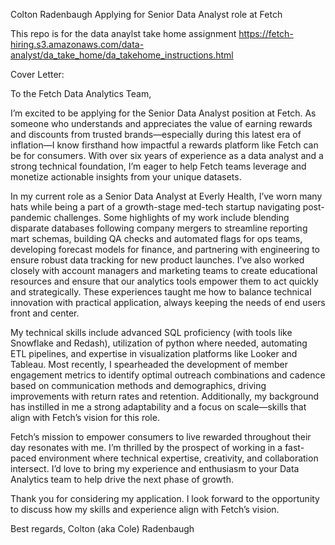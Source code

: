 Colton Radenbaugh
Applying for Senior Data Analyst role at Fetch

This repo is for the data anaylst take home assignment
https://fetch-hiring.s3.amazonaws.com/data-analyst/da_take_home/da_takehome_instructions.html


Cover Letter:

To the Fetch Data Analytics Team,

I’m excited to be applying for the Senior Data Analyst position at Fetch. As someone who understands and appreciates the value of earning rewards and discounts from trusted brands—especially during this latest era of inflation—I know firsthand how impactful a rewards platform like Fetch can be for consumers. With over six years of experience as a data analyst and a strong technical foundation, I’m eager to help Fetch teams leverage and monetize actionable insights from your unique datasets.

In my current role as a Senior Data Analyst at Everly Health, I’ve worn many hats while being a part of a growth-stage med-tech startup navigating post-pandemic challenges.  Some highlights of my work include blending disparate databases following company mergers to streamline reporting mart schemas, building QA checks and automated flags for ops teams, developing forecast models for finance, and partnering with engineering to ensure robust data tracking for new product launches. I’ve also worked closely with account managers and marketing teams to create educational resources and ensure that our analytics tools empower them to act quickly and strategically. These experiences taught me how to balance technical innovation with practical application, always keeping the needs of end users front and center.

My technical skills include advanced SQL proficiency (with tools like Snowflake and Redash), utilization of python where needed, automating ETL pipelines, and expertise in visualization platforms like Looker and Tableau. Most recently, I spearheaded the development of member engagement metrics to identify optimal outreach combinations and cadence based on communication methods and demographics, driving improvements with return rates and retention. Additionally, my background has instilled in me a strong adaptability and a focus on scale—skills that align with Fetch’s vision for this role.

Fetch’s mission to empower consumers to live rewarded throughout their day resonates with me. I’m thrilled by the prospect of working in a fast-paced environment where technical expertise, creativity, and collaboration intersect. I’d love to bring my experience and enthusiasm to your Data Analytics team to help drive the next phase of growth.

Thank you for considering my application. I look forward to the opportunity to discuss how my skills and experience align with Fetch’s vision.

Best regards,
Colton (aka Cole) 
Radenbaugh
